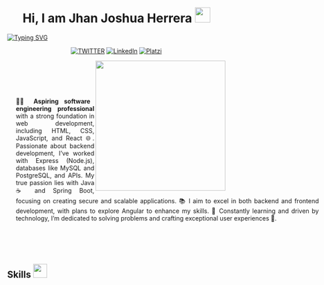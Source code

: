 <h1 align="center">Hi, I am Jhan Joshua Herrera <img src="https://media.giphy.com/media/hvRJCLFzcasrR4ia7z/giphy.gif" width="35"></h1>

<a href="https://git.io/typing-svg"><img src="https://readme-typing-svg.demolab.com?font=Fira+Code&weight=600&size=25&duration=3000&pause=1000&color=1AF753&center=true&vCenter=true&width=1000&height=200&lines=Software+Engineering+Student;Backend+Developer+with+Spring+Boot" alt="Typing SVG" /></a>
<div align="center" with = "100%">
  
  <a href="https://x.com/jherrerado">![TWITTER](https://img.shields.io/badge/X-%23000000.svg?style=for-the-badge&logo=X&logoColor=white)</a>
  <a href="https://www.linkedin.com/in/jherrerado/">![LinkedIn](https://img.shields.io/badge/linkedin-%230077B5.svg?style=for-the-badge&logo=linkedin&logoColor=white)</a>
  <a href="https://platzi.com/p/joshuaHerrera/">![Platzi](https://img.shields.io/badge/platzi-000.svg?style=for-the-badge&logo=platzi)</a>
</div>
<picture> <img align="right" src="https://github.com/7oSkaaa/7oSkaaa/blob/main/Images/Right_Side.gif?raw=true" width = 300px style="padding-top: 0px; margin-top: 0px"></picture>

<br>
<br>
<br>
<p with="500" style="text-align: justify; padding: 20px; width: 700px;">🧑‍💻 <strong>Aspiring software engineering professional</strong> with a strong foundation in web development, including HTML, CSS, JavaScript, and React 🌐. Passionate about backend development, I’ve worked with Express (Node.js), databases like MySQL and PostgreSQL, and APIs. My true passion lies with Java ☕ and Spring Boot, focusing on creating secure and scalable applications. 📚 I aim to excel in both backend and frontend development, with plans to explore Angular to enhance my skills. 🚀 Constantly learning and driven by technology, I’m dedicated to solving problems and crafting exceptional user experiences 🙌. </p>
<br><br>

<h2> Skills <img src = "https://media2.giphy.com/media/QssGEmpkyEOhBCb7e1/giphy.gif?cid=ecf05e47a0n3gi1bfqntqmob8g9aid1oyj2wr3ds3mg700bl&rid=giphy.gif" width = 32px> </h2>
